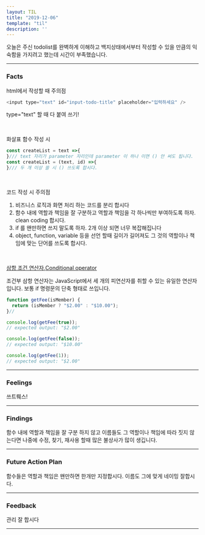 ```yaml
---
layout: TIL
title: "2019-12-06"
template: "til"
description: ''
---
```


오늘은 주신 todolist를 완벽하게 이해하고 백지상태에서부터 작성할 수 있을 만큼의 익숙함을 가지려고 했는데 시간이 부족했습니다.

---

### Facts


html에서 작성할 때 주의점
```javascript
<input type="text" id="input-todo-title" placeholder="입력하세요" />
```
type="text" 할 때 다 붙여 쓰기!

<br/>

화살표 함수 작성 시

```javascript
const createList = text =>{
}/// text 자리가 parameter 자리인데 parameter 이 하나 이면 () 안 써도 됩니다.
const createList = (text, id) =>{
}/// 두 개 이상 쓸 시 () 쓰도록 합시다.
```

<br/>

코드 작성 시 주의점
1. 비즈니스 로직과 화면 처리 하는 코드를 분리 합시다
2. 함수 내에 역할과 책임을 잘 구분하고 역할과 책임을 각 하나씩만 부여하도록 하자. clean coding 합시다.
3. if 를 왠만하면 쓰지 말도록 하자. 2개 이상 되면 너무 복잡해집니다
4. object, function, variable 등을 선언 할때 길이가 길어져도 그 것의 역할이나 책임에 맞는 단어를 쓰도록 합시다.

<br/>

[삼항 조건 연산자,Conditional operator](https://developer.mozilla.org/ko/docs/Web/JavaScript/Reference/Operators/Conditional_Operator)

조건부 삼항 연산자는 JavaScript에서 세 개의 피연산자를 취할 수 있는 유일한 연산자입니다. 보통 if 명령문의 단축 형태로 쓰입니다.

```javascript
function getFee(isMember) {
  return (isMember ? "$2.00" : "$10.00");
}//

console.log(getFee(true));
// expected output: "$2.00"

console.log(getFee(false));
// expected output: "$10.00"

console.log(getFee(1));
// expected output: "$2.00"
```




---

### Feelings
쓰트뤠스! 

---

### Findings
함수 내에 역할과 책임을 잘 구분 하지 않고 이름들도 그 역할이나 책임에 따라 짓지 않는다면 나중에 수정, 찾기, 재사용 할때 많은 불상사가 많이 생깁니다.


---

### Future Action Plan

함수들은 역할과 책임은 왠만하면 한개만 지정합시다. 이름도 그에 맞게 네이밍 잘합시다.

---

### Feedback
관리 잘 합시다

----